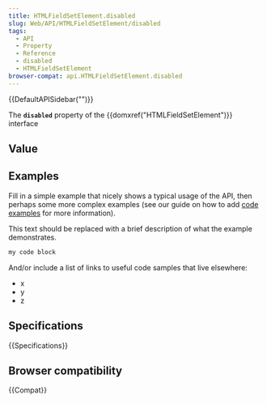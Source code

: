 ```yaml
---
title: HTMLFieldSetElement.disabled
slug: Web/API/HTMLFieldSetElement/disabled
tags:
  - API
  - Property
  - Reference
  - disabled
  - HTMLFieldSetElement
browser-compat: api.HTMLFieldSetElement.disabled
---
```

{{DefaultAPISidebar("")}}

The **`disabled`** property of the {{domxref("HTMLFieldSetElement")}} interface 

## Value



## Examples

Fill in a simple example that nicely shows a typical usage of the API, then perhaps some more complex examples (see our guide on how to add [code examples](/en-US/docs/MDN/Contribute/Structures/Code_examples) for more information).

This text should be replaced with a brief description of what the example demonstrates.

```js
my code block
```

And/or include a list of links to useful code samples that live elsewhere:

*   x
*   y
*   z

## Specifications

{{Specifications}}

## Browser compatibility

{{Compat}}


